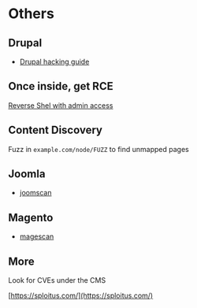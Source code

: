 # Others

## Drupal

- [Drupal hacking guide](https://book.hacktricks.xyz/pentesting/pentesting-web/drupal)
## Once inside, get RCE

[Reverse Shel with admin access](https://www.hackingarticles.in/drupal-reverseshell/)

## Content Discovery

Fuzz in `example.com/node/FUZZ` to find unmapped pages

## Joomla

- [joomscan](https://wiki.owasp.org/index.php/Category:OWASP_Joomla_Vulnerability_Scanner_Project)

## Magento

- [magescan](https://github.com/steverobbins/magescan)

## More

Look for CVEs under the CMS

[https://sploitus.com/](https://sploitus.com/)